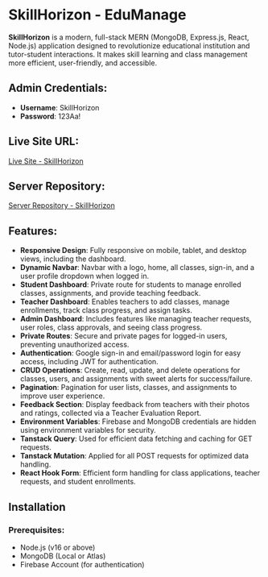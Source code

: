 # SkillHorizon - EduManage

**SkillHorizon** is a modern, full-stack MERN (MongoDB, Express.js, React, Node.js) application designed to revolutionize educational institution and tutor-student interactions. It makes skill learning and class management more efficient, user-friendly, and accessible.

## Admin Credentials:
- **Username**: SkillHorizon
- **Password**: 123Aa!

## Live Site URL:
[Live Site - SkillHorizon](https://skillhorizon-11d1f.web.app/)

## Server Repository:
[Server Repository - SkillHorizon](https://github.com/Programming-Hero-Web-Course4/b10a12-server-side-Nabilabintaakter)

## Features:
- **Responsive Design**: Fully responsive on mobile, tablet, and desktop views, including the dashboard.
- **Dynamic Navbar**: Navbar with a logo, home, all classes, sign-in, and a user profile dropdown when logged in.
- **Student Dashboard**: Private route for students to manage enrolled classes, assignments, and provide teaching feedback.
- **Teacher Dashboard**: Enables teachers to add classes, manage enrollments, track class progress, and assign tasks.
- **Admin Dashboard**: Includes features like managing teacher requests, user roles, class approvals, and seeing class progress.
- **Private Routes**: Secure and private pages for logged-in users, preventing unauthorized access.
- **Authentication**: Google sign-in and email/password login for easy access, including JWT for authentication.
- **CRUD Operations**: Create, read, update, and delete operations for classes, users, and assignments with sweet alerts for success/failure.
- **Pagination**: Pagination for user lists, classes, and assignments to improve user experience.
- **Feedback Section**: Display feedback from teachers with their photos and ratings, collected via a Teacher Evaluation Report.
- **Environment Variables**: Firebase and MongoDB credentials are hidden using environment variables for security.
- **Tanstack Query**: Used for efficient data fetching and caching for GET requests.
- **Tanstack Mutation**: Applied for all POST requests for optimized data handling.
- **React Hook Form**: Efficient form handling for class applications, teacher requests, and student enrollments.
  
## Installation

### Prerequisites:
- Node.js (v16 or above)
- MongoDB (Local or Atlas)
- Firebase Account (for authentication)

